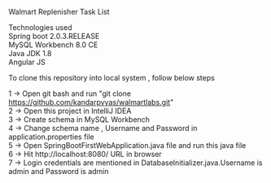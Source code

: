 Walmart Replenisher Task List 

Technologies used <BR>
Spring boot 2.0.3.RELEASE <BR>
MySQL Workbench 8.0 CE <BR>
Java JDK 1.8 <BR>
Angular JS <BR>

To clone this repository into local system , follow below steps <BR>

1 -> Open git bash and run "git clone https://github.com/kandarpvyas/walmartlabs.git"  <BR>
2 -> Open this project in IntelliJ IDEA <BR>
3 -> Create schema in MySQL Workbench <BR>
4 -> Change schema name , Username and Password in application.properties file <BR>
5 -> Open SpringBootFirstWebApplication.java file and run this java file <BR>
6 -> Hit http://localhost:8080/ URL in browser <BR>
7 -> Login credentials are mentioned in DatabaseInitializer.java.Username is admin and Password is admin <BR>
